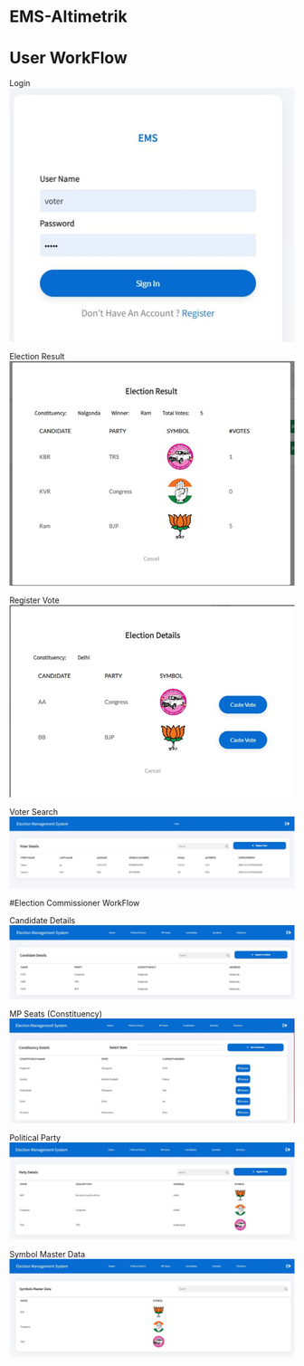 # EMS-Altimetrik

# User WorkFlow

Login
![alt](./Images/Login.jpg)

Election Result
![alt](./Images/ElectionResult.jpg)

Register Vote
![alt](./Images/RegisterVote.jpg)

Voter Search
![alt](./Images/VoterSearch.jpg)


#Election Commissioner WorkFlow

Candidate Details
![alt](./Images/Candidates.jpg)

MP Seats (Constituency)
![alt](./Images/MPSeats.jpg)

Political Party
![alt](./Images/PoliticalParty.jpg)

Symbol Master Data
![alt](./Images/SymbolMasterData.jpg)